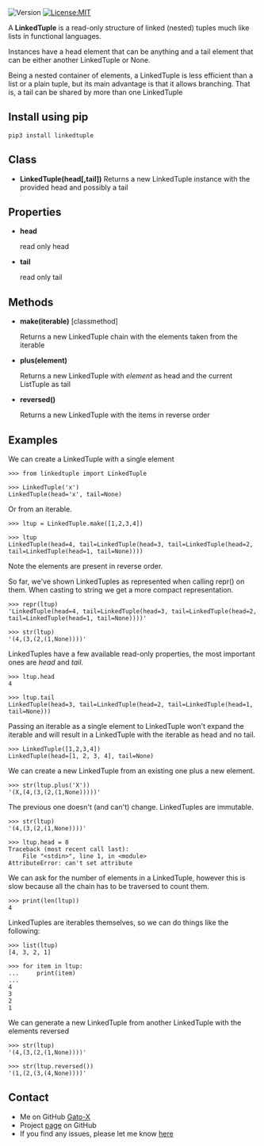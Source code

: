 
<img alt="Version" src="https://img.shields.io/badge/version-1.0.0-blue.svg?cacheSeconds=604800" />
<a href="https://github.com/Gato-X/python-LinkedTuple/blob/main/LICENSE" target="_blank"><img alt="License:MIT" src="https://img.shields.io/badge/License-MIT-yellow.svg" /></a>

</p>

A **LinkedTuple** is a read-only structure of linked (nested) tuples much like lists in functional languages.

Instances have a head element that can be anything and a tail element that can be either another LinkedTuple or None. 

Being a nested container of elements, a LinkedTuple is less efficient than a list or a plain tuple, but its main advantage is that it allows branching. That is, a tail can be shared by more than one LinkedTuple




## Install using pip
```
pip3 install linkedtuple
```

## Class

- **LinkedTuple(head[,tail])**
	Returns a new LinkedTuple instance with the provided head and possibly a tail

	
## Properties

- **head**

	read only head 
	
- **tail**

	read only tail 
	
	
## Methods

- **make(iterable)** [classmethod]

	Returns a new LinkedTuple chain with the elements taken from the iterable

- **plus(element)**

	Returns a new LinkedTuple with _element_ as head and the current ListTuple as tail

- **reversed()**

	Returns a new LinkedTuple with the items in reverse order

## Examples


We can create a LinkedTuple with a single element

	>>> from linkedtuple import LinkedTuple

	>>> LinkedTuple('x')
	LinkedTuple(head='x', tail=None)


Or from an iterable.

```
>>> ltup = LinkedTuple.make([1,2,3,4])

>>> ltup
LinkedTuple(head=4, tail=LinkedTuple(head=3, tail=LinkedTuple(head=2, tail=LinkedTuple(head=1, tail=None))))
```

Note the elements are present in reverse order.
	
So far, we've shown LinkedTuples as represented when calling repr() on them. When casting to string we get a more compact representation.

```
>>> repr(ltup)
'LinkedTuple(head=4, tail=LinkedTuple(head=3, tail=LinkedTuple(head=2, tail=LinkedTuple(head=1, tail=None))))'

>>> str(ltup)
'(4,(3,(2,(1,None))))'
```

LinkedTuples have a few available read-only properties, the most important ones are _head_ and _tail_.

```
>>> ltup.head
4

>>> ltup.tail
LinkedTuple(head=3, tail=LinkedTuple(head=2, tail=LinkedTuple(head=1, tail=None)))
```

Passing an iterable as a single element to LinkedTuple won't expand the iterable and will result in a LinkedTuple with the iterable as head and no tail.
```
>>> LinkedTuple([1,2,3,4])
LinkedTuple(head=[1, 2, 3, 4], tail=None)
```

We can create a new LinkedTuple from an existing one plus a new element.

```
>>> str(ltup.plus('X'))
'(X,(4,(3,(2,(1,None)))))'
```

The previous one doesn't (and can't) change. LinkedTuples are immutable.
```	
>>> str(ltup)
'(4,(3,(2,(1,None))))'

>>> ltup.head = 8
Traceback (most recent call last):
	File "<stdin>", line 1, in <module>
AttributeError: can't set attribute
```

We can ask for the number of elements in a LinkedTuple, however this is slow because all the chain has to be traversed to count them.

```
>>> print(len(ltup))
4
```
		
LinkedTuples are iterables themselves, so we can do things like the following:
```
>>> list(ltup)
[4, 3, 2, 1]

>>> for item in ltup:
...     print(item)
... 
4
3
2
1
```
	
We can generate a new LinkedTuple from another LinkedTuple with the elements reversed

```
>>> str(ltup)
'(4,(3,(2,(1,None))))'

>>> str(ltup.reversed())
'(1,(2,(3,(4,None))))'
```


## Contact

* Me on GitHub [Gato-X](https://github.com/Gato-X)
* Project [page](https://github.com/Gato-X/python-LinkedTuple) on GitHub
* If you find any issues, please let me know [here](https://github.com/Gato-X/python-LinkedTuple/issues)

